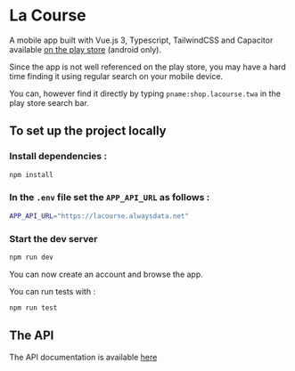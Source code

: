 # La Course

A mobile app built with Vue.js 3, Typescript, TailwindCSS and Capacitor available [on the play store](https://play.google.com/store/apps/details?id=shop.lacourse.twa) (android only).

Since the app is not well referenced on the play store, you may have a hard time finding it using regular search on your mobile device.

You can, however find it directly by typing `pname:shop.lacourse.twa` in the play store search bar.

## To set up the project locally

### Install dependencies :

```sh
npm install
```

### In the `.env` file set the `APP_API_URL` as follows :

```sh
APP_API_URL="https://lacourse.alwaysdata.net"
```

### Start the dev server

```sh
npm run dev
```

You can now create an account and browse the app.

You can run tests with :

```sh
npm run test
```

## The API

The API documentation is available [here](https://lacourse.alwaysdata.net/api)
